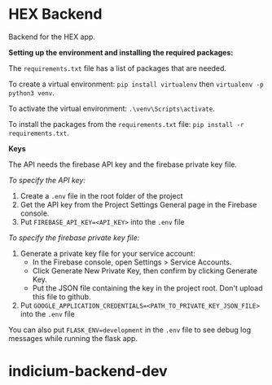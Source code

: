 # HEX Backend

Backend for the HEX app.

**Setting up the environment and installing the required packages:**

The `requirements.txt` file has a list of packages that are needed.

To create a virtual environment: `pip install virtualenv` then `virtualenv -p python3 venv`.

To activate the virtual environment: `.\venv\Scripts\activate`.

To install the packages from the `requirements.txt` file: `pip install -r requirements.txt`.

**Keys**

The API needs the firebase API key and the firebase private key file.

*To specify the API key:*

1. Create a `.env` file in the root folder of the project
2. Get the API key from the Project Settings General page in the Firebase console.
3. Put `FIREBASE_API_KEY=<API_KEY>` into the `.env` file

*To specify the firebase private key file:*
1. Generate a private key file for your service account:
    - In the Firebase console, open Settings > Service Accounts.
    - Click Generate New Private Key, then confirm by clicking Generate Key.
    - Put the JSON file containing the key in the project root. Don't upload this file to github.
2. Put `GOOGLE_APPLICATION_CREDENTIALS=<PATH_TO_PRIVATE_KEY_JSON_FILE>` into the `.env` file

You can also put `FLASK_ENV=development` in the `.env` file to see debug log messages while running the flask app.

# indicium-backend-dev
